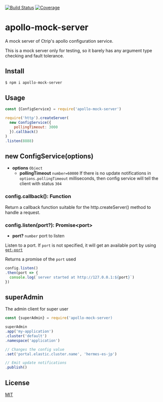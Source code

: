 [![Build Status](https://travis-ci.org/kaelzhang/apollo-mock-server.svg?branch=master)](https://travis-ci.org/kaelzhang/apollo-mock-server)
[![Coverage](https://codecov.io/gh/kaelzhang/apollo-mock-server/branch/master/graph/badge.svg)](https://codecov.io/gh/kaelzhang/apollo-mock-server)
<!-- optional appveyor tst
[![Windows Build Status](https://ci.appveyor.com/api/projects/status/github/kaelzhang/apollo-mock-server?branch=master&svg=true)](https://ci.appveyor.com/project/kaelzhang/apollo-mock-server)
-->
<!-- optional npm version
[![NPM version](https://badge.fury.io/js/apollo-mock-server.svg)](http://badge.fury.io/js/apollo-mock-server)
-->
<!-- optional npm downloads
[![npm module downloads per month](http://img.shields.io/npm/dm/apollo-mock-server.svg)](https://www.npmjs.org/package/apollo-mock-server)
-->
<!-- optional dependency status
[![Dependency Status](https://david-dm.org/kaelzhang/apollo-mock-server.svg)](https://david-dm.org/kaelzhang/apollo-mock-server)
-->

# apollo-mock-server

A mock server of Ctrip's apollo configuration service.

This is a mock server only for testing, so it barely has any argument type checking and fault tolerance.

## Install

```sh
$ npm i apollo-mock-server
```

## Usage

```js
const {ConfigService} = require('apollo-mock-server')

require('http').createServer(
  new ConfigService({
    pollingTimeout: 3000
  }).callback()
)
.listen(8888)
```

## new ConfigService(options)

- **options** `Object`
  - **pollingTimeout** `number=60000` If there is no update notifications in `options.pollingTimeout` milliseconds, then config service will tell the client with status `304`

### config.callback(): Function

Return a callback function suitable for the http.createServer() method to handle a request.

### config.listen(port?): Promise&lt;port&gt;

- **port?** `number` port to listen

Listen to a port. If `port` is not specified, it will get an available port by using [`get-port`](https://npmjs.org/package/get-port)

Returns a promise of the `port` used

```js
config.listen()
.then(port => {
  console.log(`server started at http://127.0.0.1:${port}`)
})
```

## superAdmin

The admin client for super user

```js
const {superAdmin} = require('apollo-mock-server)

superAdmin
.app('my-application')
.cluster('default')
.namespace('application')

// Changes the config value
.set('portal.elastic.cluster.name', 'hermes-es-jp')

// Emit update notifications
.publish()
```

## License

[MIT](LICENSE)

